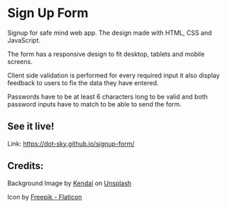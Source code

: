 # Sign Up Form
Signup for safe mind web app. The design made with HTML, CSS and JavaScript.

The form has a responsive design to fit desktop, tablets and mobile screens.

Client side validation is performed for every required input it also display feedback to users to fix the data they have entered.

Passwords have to be at least 6 characters long to be valid and both password inputs have to match to be able to send the form. 
## See it live!
Link: <a href="https://dot-sky.github.io/signup-form/">https://dot-sky.github.io/signup-form/</a>
## Credits:
Background Image by <a href="https://unsplash.com/@hikendal?utm_content=creditCopyText&utm_medium=referral&utm_source=unsplash">Kendal</a> on <a href="https://unsplash.com/photos/white-trees-RLlwhlh0KpM?utm_content=creditCopyText&utm_medium=referral&utm_source=unsplash">Unsplash</a>
  
Icon by <a href="https://www.flaticon.com/free-icons/cloud" title="cloud icons">Freepik - Flaticon</a>